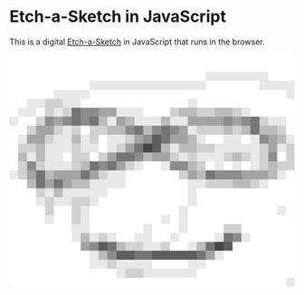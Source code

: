 # Etch-a-Sketch in JavaScript

This is a digital [Etch-a-Sketch](https://en.wikipedia.org/wiki/Etch_A_Sketch) in JavaScript that runs in the browser.

![A sketch](/images/sketch.jpg)
